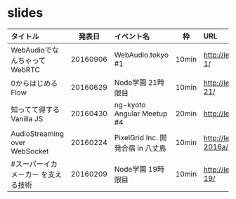 # slides

|タイトル|発表日|イベント名|枠|URL|
|:-------|:----:|:---------|:-:|:--|
|WebAudioでなんちゃってWebRTC|20160906|WebAudio.tokyo #1|10min|http://leader22.github.io/slides/webaudio_tokyo-1/|
|0からはじめるFlow|20160629|Node学園 21時限目|10min|http://leader22.github.io/slides/node_gakuen-21/|
|知ってて得するVanilla JS|20160430|ng-kyoto Angular Meetup #4|20min|http://leader22.github.io/slides/ng_kyoto-4/|
|AudioStreaming over WebSocket|20160224|PixelGrid Inc. 開発合宿 in 八丈島|10min|http://leader22.github.io/slides/pxg_camp-2016a/|
|#スーパーイカメーカー を支える技術|20160209|Node学園 19時限目|10min|http://leader22.github.io/slides/node_gakuen-19/|
